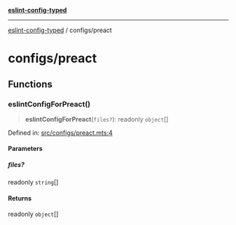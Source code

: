 [**eslint-config-typed**](../README.md)

---

[eslint-config-typed](../README.md) / configs/preact

# configs/preact

## Functions

### eslintConfigForPreact()

> **eslintConfigForPreact**(`files?`): readonly `object`[]

Defined in: [src/configs/preact.mts:4](https://github.com/noshiro-pf/eslint-config-typed/blob/main/src/configs/preact.mts#L4)

#### Parameters

##### files?

readonly `string`[]

#### Returns

readonly `object`[]
